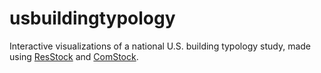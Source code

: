 # usbuildingtypology
Interactive visualizations of a national U.S. building typology study, made using [ResStock](https://resstock.nrel.gov/) and [ComStock](https://comstock.nrel.gov/).
